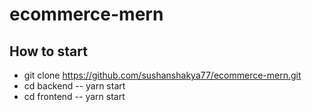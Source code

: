 # ecommerce-mern

## How to start

- git clone https://github.com/sushanshakya77/ecommerce-mern.git
- cd backend
-- yarn start
- cd frontend 
-- yarn start
